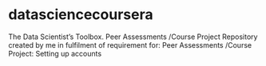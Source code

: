 # datasciencecoursera
The Data Scientist’s Toolbox. Peer Assessments /Course Project
Repository created by me in fulfilment of requirement for: 
           Peer Assessments /Course Project: Setting up accounts
